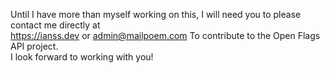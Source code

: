 Until I have more than myself working on this, I will need you to please contact me directly at
<br />
https://ianss.dev or admin@mailpoem.com To contribute to the Open Flags API project. 
<br />
I look forward to working with you!
